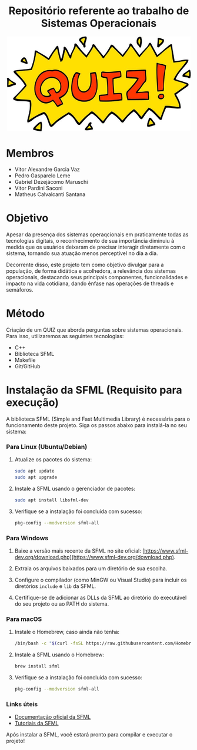 

<h1 align="center">Repositório referente ao trabalho de Sistemas Operacionais</h1>

<div  align="center">
    <img 
        src="./images/QuizImage.jpg"
        width="500px"
    />
</div>

# Membros

- Vitor Alexandre Garcia Vaz
- Pedro Gasparelo Leme
- Gabriel Dezejácomo Maruschi
- Vitor Pardini Saconi
- Matheus Calvalcanti Santana

# Objetivo

Apesar da presença dos sistemas operaqcionais em praticamente todas as tecnologias digitais, o reconhecimento de sua importância diminuiu à medida que os usuários deixaram de precisar interagir diretamente com o sistema, tornando sua atuação menos perceptível no dia a dia.

Decorrente disso, este projeto tem como objetivo divulgar para a população, de forma didática e acolhedora, a relevância dos sistemas operacionais, destacando seus principais componentes, funcionalidades e impacto na vida cotidiana, dando ênfase nas operações de threads e semáforos.

# Método

Criação de um QUIZ que aborda perguntas sobre sistemas operacionais. Para isso, utilizaremos as seguintes tecnologias:
- C++
- Biblioteca SFML
- Makefile
- Git/GitHub

# Instalação da SFML (Requisito para execução)

A biblioteca SFML (Simple and Fast Multimedia Library) é necessária para o funcionamento deste projeto. Siga os passos abaixo para instalá-la no seu sistema:

### Para Linux (Ubuntu/Debian)
1. Atualize os pacotes do sistema:
   ```bash
   sudo apt update
   sudo apt upgrade
   ```

2. Instale a SFML usando o gerenciador de pacotes:
   ```bash
   sudo apt install libsfml-dev
   ```

3. Verifique se a instalação foi concluída com sucesso:
   ```bash
   pkg-config --modversion sfml-all
   ```

### Para Windows
1. Baixe a versão mais recente da SFML no site oficial: [https://www.sfml-dev.org/download.php](https://www.sfml-dev.org/download.php).

2. Extraia os arquivos baixados para um diretório de sua escolha.

3. Configure o compilador (como MinGW ou Visual Studio) para incluir os diretórios `include` e `lib` da SFML.

4. Certifique-se de adicionar as DLLs da SFML ao diretório do executável do seu projeto ou ao PATH do sistema.

### Para macOS
1. Instale o Homebrew, caso ainda não tenha:
   ```bash
   /bin/bash -c "$(curl -fsSL https://raw.githubusercontent.com/Homebrew/install/HEAD/install.sh)"
   ```

2. Instale a SFML usando o Homebrew:
   ```bash
   brew install sfml
   ```

3. Verifique se a instalação foi concluída com sucesso:
   ```bash
   pkg-config --modversion sfml-all
   ```

### Links úteis
- [Documentação oficial da SFML](https://www.sfml-dev.org/documentation/)
- [Tutoriais da SFML](https://www.sfml-dev.org/tutorials/)

Após instalar a SFML, você estará pronto para compilar e executar o projeto!